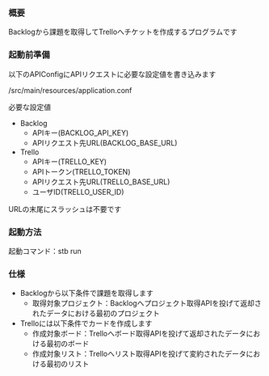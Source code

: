 ### 概要
Backlogから課題を取得してTrelloへチケットを作成するプログラムです

### 起動前準備
以下のAPIConfigにAPIリクエストに必要な設定値を書き込みます

/src/main/resources/application.conf  

必要な設定値 
- Backlog
  - APIキー(BACKLOG_API_KEY)
  - APIリクエスト先URL(BACKLOG_BASE_URL)
- Trello
  - APIキー(TRELLO_KEY)
  - APIトークン(TRELLO_TOKEN)
  - APIリクエスト先URL(TRELLO_BASE_URL)
  - ユーザID(TRELLO_USER_ID)

URLの末尾にスラッシュは不要です

### 起動方法
起動コマンド：stb run


### 仕様
- Backlogから以下条件で課題を取得します
  - 取得対象プロジェクト：Backlogへプロジェクト取得APIを投げて返却されたデータにおける最初のプロジェクト
- Trelloには以下条件でカードを作成します
  - 作成対象ボード：Trelloへボード取得APIを投げて返却されたデータにおける最初のボード
  - 作成対象リスト：Trelloへリスト取得APIを投げて変約されたデータにおける最初のリスト
